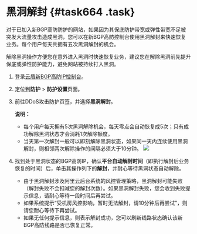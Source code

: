 # 黑洞解封 {#task664 .task}

对于已加入新BGP高防防护的网站，如果因为其保底防护带宽或弹性带宽不足被突发大流量攻击造成黑洞，您可以在新BGP高防控制台使用黑洞解封来快速恢复业务。每个用户每天共拥有五次黑洞解封的机会。

解除黑洞操作方便您在意外进入黑洞时快速恢复业务，建议您在解除黑洞前先提升保底或弹性防护能力，避免网站被持续打入黑洞。

1.  登录[云盾新BGP高防IP控制台](https://yundun.console.aliyun.com/?&p=ddoscoo&__consolePageCode=ddoscoo#/)。 
2.  定位到**防护** \> **防护设置**页面。 
3.  前往DDoS攻击防护页签，并选择**黑洞解封**。 

    **说明：** 

    -   每个用户每天拥有5次黑洞解除机会，每天零点会自动恢复成5次；只有成功解除黑洞状态才会消耗1次解除额度。
    -   当天第一次解封一般可以即刻解除黑洞状态，如果同一天内连续使用黑洞解封，则相邻两次解除操作的间隔必须大于10分钟。
    ![](http://static-aliyun-doc.oss-cn-hangzhou.aliyuncs.com/assets/img/79694/154710796036926_zh-CN.png)

4.  找到处于黑洞状态的BGP高防IP，确认**平台自动解封时间**（即执行解封后业务恢复的时间）后，单击其操作列下的**解封**，并耐心等待黑洞状态自动解除。 
    -   由于黑洞解封涉及阿里云后台系统的风控管理策略，黑洞解封可能失败（解封失败不会扣减您的解封次数）。如果黑洞解封失败，您会收到失败提示信息，请耐心等待一段时间后再尝试。
    -   如果系统提示“受机房风控影响，暂时无法解封，请10分钟后再尝试”，则请您耐心等待下再尝试。
    -   如果无任何提示信息，则表示解封成功，您可以刷新线路状态确认该新BGP高防线路是否已恢复正常。


